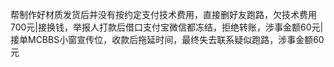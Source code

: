 帮制作好材质发货后并没有按约定支付技术费用，直接删好友跑路，欠技术费用700元|接换钱，举报人打款后借口支付宝微信都冻结，拒绝转账，涉事金额60元|接单MCBBS小窗宣传位，收款后拖延时间，最终失去联系疑似跑路，涉事金额60元